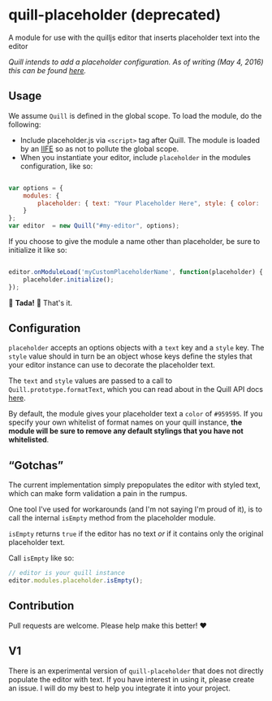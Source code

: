 # quill-placeholder (deprecated)
A module for use with the quilljs editor that inserts placeholder text into the editor

_Quill intends to add a placeholder configuration. As of writing (May 4, 2016) this can be found [here](http://beta.quilljs.com/docs/configuration/#placeholder)._

## Usage
We assume `Quill` is defined in the global scope. To load the module, do the following:

* Include placeholder.js via `<script>` tag after Quill. The module is loaded by an [IIFE](https://en.wikipedia.org/wiki/Immediately-invoked_function_expression) so as not to pollute the global scope.
* When you instantiate your editor, include `placeholder` in the modules configuration, like so:

```javascript

var options = {
    modules: {
        placeholder: { text: "Your Placeholder Here", style: { color: '#959595' } }
    }
};
var editor  = new Quill("#my-editor", options);
```

If you choose to give the module a name other than placeholder, be sure to initialize it like so:

```javascript

editor.onModuleLoad('myCustomPlaceholderName', function(placeholder) {
    placeholder.initialize();
});

```
:tada: **Tada!** :tada: That's it.

## Configuration

`placeholder` accepts an options objects with a `text` key and a `style` key. The `style` value should in turn be an object whose keys define the styles that your editor instance can use to decorate the placeholder text.

The `text` and `style` values are passed to a call to `Quill.prototype.formatText`, which you can read about in the Quill API docs [here](http://quilljs.com/docs/api/#quillprototypeformattext). 

By default, the module gives your placeholder text a `color` of `#959595`. 
If you specify your own whitelist of format names on your quill instance, 
**the module will be sure to remove any default stylings that you have not whitelisted**.

## “Gotchas”

The current implementation simply prepopulates the editor with styled text, which can make form validation a pain in the rumpus.

One tool I've used for workarounds (and I'm not saying I'm proud of it), is to call the internal `isEmpty` method from the placeholder module. 

`isEmpty` returns `true` if the editor has no text _or_ if it contains only the original placeholder text.

Call `isEmpty` like so:

```javascript
// editor is your quill instance
editor.modules.placeholder.isEmpty();
```

## Contribution

Pull requests are welcome. Please help make this better! :hearts:

## V1
There is an experimental version of `quill-placeholder` that does not directly populate the editor with text. If you have interest in using it, please create an issue. I will do my best to help you integrate it into your project.
